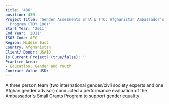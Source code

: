 ```yaml
---
title: '486'
position: 430
Project Title: 'Gender Assesments STTA & TTO: Afghanistan Ambassador’s Small Grants
  Program (TDY 106)'
Start Year: '2011'
End Year: '2011'
ISO3 Code: AFG
Region: Middle East
Country: Afghanistan
Client/ Donor: USAID
Is Current Project? (true/false): ''
Practice Area:
- Education, Gender and Youth
Contract Value USD: ''
---
```


A three person team (two international gender/civil society experts and one Afghan gender advisor) conducted a performance evaluation of the Ambassador's Small Grants Program to support gender equality